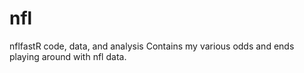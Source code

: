# nfl
nflfastR code, data, and analysis
Contains my various odds and ends playing around with nfl data.
